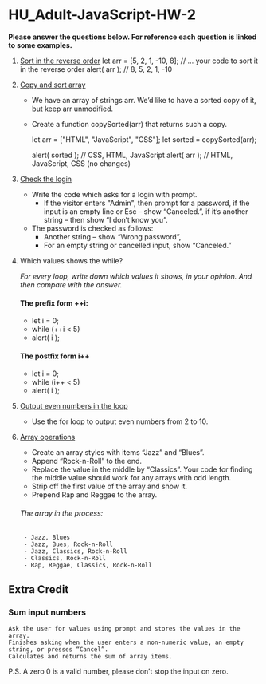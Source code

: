 # HU_Adult-JavaScript-HW-2
**__Please answer the questions below. For reference each question is linked to some examples.__**

1. [Sort in the reverse order](https://github.com/Jay4stem/HU_Adult-JavaScript-Examples/blob/master/Examples1.md#reverse-array)
   let arr = [5, 2, 1, -10, 8];
   // ... your code to sort it in the reverse order
   alert( arr ); // 8, 5, 2, 1, -10
    
2. [Copy and sort array](https://github.com/Jay4stem/HU_Adult-JavaScript-Examples/blob/master/Examples1.md#sort-the-array)
    - We have an array of strings arr. We’d like to have a sorted copy of it, but keep arr unmodified.
    - Create a function copySorted(arr) that returns such a copy.
      
      let arr = ["HTML", "JavaScript", "CSS"];
      let sorted = copySorted(arr);
      
      alert( sorted ); // CSS, HTML, JavaScript
      alert( arr ); // HTML, JavaScript, CSS (no changes)
    
3. [Check the login](https://github.com/Jay4stem/HU_Adult-JavaScript-Examples/blob/master/Examples1.md#check-the-login)
    - Write the code which asks for a login with prompt.
        - If the visitor enters "Admin", then prompt for a password, if the input is an empty line or Esc – show “Canceled.”, if it’s another string – then show “I don’t know you”.
    - The password is checked as follows:
        - Another string – show “Wrong password”,
        - For an empty string or cancelled input, show “Canceled.”
    
3. Which values shows the while?
   
   *For every loop, write down which values it shows, in your opinion. And then compare with the answer.*
    #### The prefix form ++i:
    - let i = 0;
    - while (++i < 5) 
    - alert( i );

    #### The postfix form i++
    - let i = 0;
    - while (i++ < 5) 
    - alert( i );
    
4. [Output even numbers in the loop](https://github.com/Jay4stem/HU_Adult-JavaScript-Examples/blob/master/Examples1.md#nesting-for-loops)
    - Use the for loop to output even numbers from 2 to 10.
    
5. [Array operations](https://github.com/Jay4stem/HU_Adult-JavaScript-Examples/blob/master/Examples1.md#array-operations)
    
    - Create an array styles with items “Jazz” and “Blues”.
    - Append “Rock-n-Roll” to the end.
    - Replace the value in the middle by “Classics”. Your code for finding the middle value should work for any arrays with odd length.
    - Strip off the first value of the array and show it.
    - Prepend Rap and Reggae to the array.

    ###### The array in the process:
        - Jazz, Blues
        - Jazz, Bues, Rock-n-Roll
        - Jazz, Classics, Rock-n-Roll
        - Classics, Rock-n-Roll
        - Rap, Reggae, Classics, Rock-n-Roll
        
## Extra Credit

### Sum input numbers

    Ask the user for values using prompt and stores the values in the array.
    Finishes asking when the user enters a non-numeric value, an empty string, or presses “Cancel”.
    Calculates and returns the sum of array items.

P.S. A zero 0 is a valid number, please don’t stop the input on zero.
